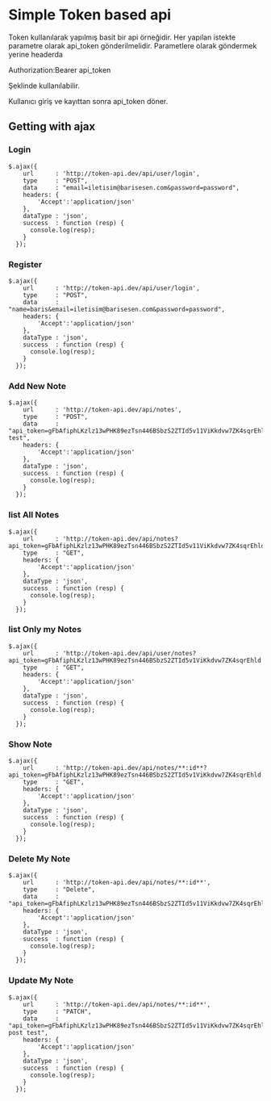 # Simple Token based api

Token kullanılarak yapılmış basit bir api örneğidir. Her yapılan istekte parametre olarak api_token gönderilmelidir.
Parametlere olarak göndermek yerine headerda

Authorization:Bearer api_token

Şeklinde kullanılabilir.

Kullanıcı giriş ve kayıttan sonra api_token döner.

## Getting with ajax

### Login 


	$.ajax({
	    url      : 'http://token-api.dev/api/user/login',
	    type     : "POST",
	    data     : "email=iletisim@barisesen.com&password=password",
	    headers: {
	        'Accept':'application/json'
	    },
	    dataType : 'json',
	    success  : function (resp) {
	      console.log(resp);
	    }
	  });


### Register 


	$.ajax({
	    url      : 'http://token-api.dev/api/user/login',
	    type     : "POST",
	    data     : "name=baris&email=iletisim@barisesen.com&password=password",
	    headers: {
	        'Accept':'application/json'
	    },
	    dataType : 'json',
	    success  : function (resp) {
	      console.log(resp);
	    }
	  });


### Add New Note

	$.ajax({
	    url      : 'http://token-api.dev/api/notes',
	    type     : "POST",
	    data     : "api_token=gFbAfiphLKzlz13wPHK89ezTsn446BSbzS2ZTId5v11ViKkdvw7ZK4sqrEhld&body=api test",
	    headers: {
	        'Accept':'application/json'
	    },
	    dataType : 'json',
	    success  : function (resp) {
	      console.log(resp);
	    }
	  });


### list All Notes


	$.ajax({
	    url      : 'http://token-api.dev/api/notes?api_token=gFbAfiphLKzlz13wPHK89ezTsn446BSbzS2ZTId5v11ViKkdvw7ZK4sqrEhld',
	    type     : "GET",
	    headers: {
	        'Accept':'application/json'
	    },
	    dataType : 'json',
	    success  : function (resp) {
	      console.log(resp);
	    }
	  });


### list Only my Notes


	$.ajax({
	    url      : 'http://token-api.dev/api/user/notes?api_token=gFbAfiphLKzlz13wPHK89ezTsn446BSbzS2ZTId5v1ViKkdvw7ZK4sqrEhld',
	    type     : "GET",
	    headers: {
	        'Accept':'application/json'
	    },
	    dataType : 'json',
	    success  : function (resp) {
	      console.log(resp);
	    }
	  });


### Show Note


	$.ajax({
	    url      : 'http://token-api.dev/api/notes/**:id**?api_token=gFbAfiphLKzlz13wPHK89ezTsn446BSbzS2ZTId5v1ViKkdvw7ZK4sqrEhld',
	    type     : "GET",
	    headers: {
	        'Accept':'application/json'
	    },
	    dataType : 'json',
	    success  : function (resp) {
	      console.log(resp);
	    }
	  });


### Delete My Note


	$.ajax({
	    url      : 'http://token-api.dev/api/notes/**:id**',
	    type     : "Delete",
	    data 	 : "api_token=gFbAfiphLKzlz13wPHK89ezTsn446BSbzS2ZTId5v11ViKkdvw7ZK4sqrEhld",
	    headers: {
	        'Accept':'application/json'
	    },
	    dataType : 'json',
	    success  : function (resp) {
	      console.log(resp);
	    }
	  });

### Update My Note


	$.ajax({
	    url      : 'http://token-api.dev/api/notes/**:id**',
	    type     : "PATCH",
	    data 	 : "api_token=gFbAfiphLKzlz13wPHK89ezTsn446BSbzS2ZTId5v11ViKkdvw7ZK4sqrEhld&body=updated post test",
	    headers: {
	        'Accept':'application/json'
	    },
	    dataType : 'json',
	    success  : function (resp) {
	      console.log(resp);
	    }
	  });

